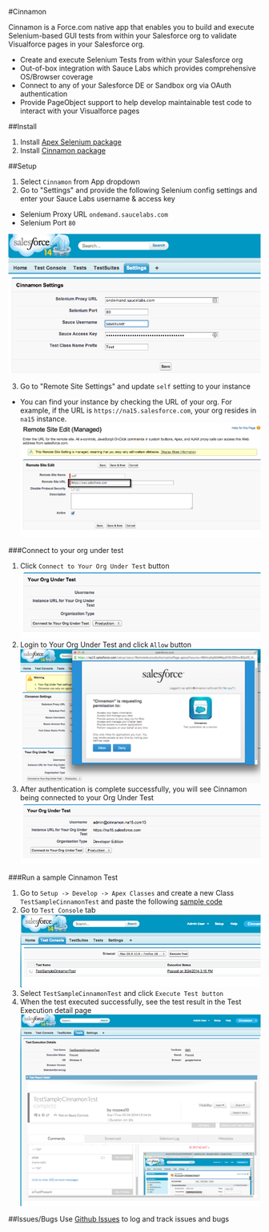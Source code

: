 #Cinnamon

Cinnamon is a Force.com native app that enables you to build and execute Selenium-based GUI tests from within your Salesforce org to validate Visualforce pages in your Salesforce org.

* Create and execute Selenium Tests from within your Salesforce org
* Out-of-box integration with Sauce Labs which provides comprehensive OS/Browser coverage
* Connect to any of your Salesforce DE or Sandbox org via OAuth authentication
* Provide PageObject support to help develop maintainable test code to interact with your Visualforce pages

##Install
1. Install [Apex Selenium package](https://login.salesforce.com/packaging/installPackage.apexp?p0=04t30000001I916)
2. Install [Cinnamon package](https://login.salesforce.com/packaging/installPackage.apexp?p0=04td0000000N0pW)

##Setup
1. Select `Cinnamon` from App dropdown
2. Go to "Settings" and provide the following Selenium config settings and enter your Sauce Labs username & access key

* Selenium Proxy URL `ondemand.saucelabs.com`
* Selenium Port `80`

![](https://raw.githubusercontent.com/ryojiosawa/cinnamon/master/img/cinnamon_settings.png)

3. Go to "Remote Site Settings" and update `self` setting to your instance
 * You can find your instance by checking the URL of  your org.  For example, if the URL is `https://na15.salesforce.com`, your org resides in `na15` instance.
 ![](https://raw.githubusercontent.com/ryojiosawa/cinnamon/master/img/self_remote_site.png)

###Connect to your org under test
1. Click `Connect to Your Org Under Test` button
![](https://raw.githubusercontent.com/ryojiosawa/cinnamon/master/img/org_under_test.png)
2. Login to Your Org Under Test and click `Allow` button
![](https://raw.githubusercontent.com/ryojiosawa/cinnamon/master/img/login_dialogue.png)
3. After authentication is complete successfully, you will see Cinnamon being connected to your Org Under Test
![](https://raw.githubusercontent.com/ryojiosawa/cinnamon/master/img/org_under_test2.png)

###Run a sample Cinnamon Test
1. Go to `Setup -> Develop -> Apex Classes` and create a new Class `TestSampleCinnamonTest` and paste the following [sample code](https://gist.github.com/ryojiosawa/9750540)
2. Go to `Test Console` tab
![](https://raw.githubusercontent.com/ryojiosawa/cinnamon/master/img/testconsole.png)
3. Select `TestSampleCinnamonTest` and click `Execute Test button`
4. When the test executed successfully, see the test result in the Test Execution detail page
![](https://raw.githubusercontent.com/ryojiosawa/cinnamon/master/img/testdetail.png)

##Issues/Bugs
Use [Github Issues](https://github.com/ryojiosawa/cinnamon/issues) to log and track issues and bugs
